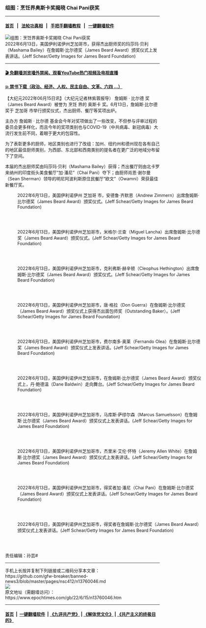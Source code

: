 ### 组图：烹饪界奥斯卡奖揭晓 Chai Pani获奖
------------------------

#### [首页](https://github.com/gfw-breaker/banned-news3/blob/master/README.md) &nbsp;&nbsp;|&nbsp;&nbsp; [法轮功真相](https://github.com/begood0513/basic/blob/master/README.md)  &nbsp;&nbsp;|&nbsp;&nbsp; [手把手翻墙教程](https://github.com/gfw-breaker/guides/wiki)  &nbsp;&nbsp;|&nbsp;&nbsp; [一键翻墙软件](https://github.com/gfw-breaker/nogfw/blob/master/README.md)  



<div><img alt="组图：烹饪界奥斯卡奖揭晓 Chai Pani获奖" class="attachment-djy_600_400 size-djy_600_400 wp-post-image" src="https://i.epochtimes.com/assets/uploads/2022/06/id13760050-GettyImages-1402780738-600x400.jpg"/>
<div class="caption">
 2022年6月13日，美国伊利诺伊州芝加哥市，获得杰出厨师奖的玛莎玛‧贝利（Mashama Bailey）在詹姆斯‧比尔德奖（James Beard Award）颁奖仪式上发表讲话。(Jeff Schear/Getty Images for James Beard Foundation)
</div></div><hr/>

#### [ 🎬  免翻墙浏览墙外禁闻、观看YouTube热门视频及电视直播](https://github.com/gfw-breaker/HelloWorld)

#### [ 💥  禁书下载（政治、经济、人权、民主自由、文革、六四 ...）](https://github.com/gfw-breaker/books/blob/master/README.md)

<div><p>
 【大纪元2022年06月15日讯】（大纪元记者林紫蓉报导）
 <ok href="https://www.epochtimes.com/gb/tag/%E8%A9%B9%E5%A7%86%E6%96%AF.html">
  詹姆斯
 </ok>
 ‧
 <ok href="https://www.epochtimes.com/gb/tag/%E6%AF%94%E5%B0%94%E5%BE%B7.html">
  比尔德
 </ok>
 奖（James Beard Award）被誉为
 <ok href="https://www.epochtimes.com/gb/tag/%E7%83%B9%E9%A5%AA.html">
  烹饪
 </ok>
 界的
 <ok href="https://www.epochtimes.com/gb/tag/%E5%A5%A5%E6%96%AF%E5%8D%A1.html">
  奥斯卡
 </ok>
 奖。6月13日，詹姆斯‧比尔德奖于
 <ok href="https://www.epochtimes.com/gb/tag/%E8%8A%9D%E5%8A%A0%E5%93%A5.html">
  芝加哥
 </ok>
 市举行颁奖仪式，杰出厨师、餐厅等奖项出炉。
</p>
<p>
 主办方
 <ok href="https://www.epochtimes.com/gb/tag/%E8%A9%B9%E5%A7%86%E6%96%AF.html">
  詹姆斯
 </ok>
 ‧
 <ok href="https://www.epochtimes.com/gb/tag/%E6%AF%94%E5%B0%94%E5%BE%B7.html">
  比尔德
 </ok>
 基金会今年对奖项做出了一些改变，不但参与评审过程的委员会更多样化，而且今年的奖项类别也与COVID-19（中共病毒、新冠病毒）大流行发生前不同，着眼于更大的包容性。
</p>
<p>
 为了表彰更多的厨师，地区类别也进行了改组：加州、纽约州和德州现在各有自己的地区最佳厨师类别，为西部、东北部和西南类别的提名者在更广泛的地域分布留下了空间。
</p>
<p>
 本届的杰出厨师奖由玛莎玛‧贝利（Mashama Bailey）获得；杰出餐厅则由北卡罗来纳州的印度街头美食餐厅“加‧潘尼”（Chai Pani）夺下；由厨师肖恩‧谢尔曼（Sean Sherman）领导的明尼阿波利斯原住民餐厅“欧文”（Owamni）荣获最佳新餐厅奖。
</p>
<figure aria-describedby="caption-attachment-13760051" class="wp-caption aligncenter" id="attachment_13760051" style="width: 600px">
 <ok href="https://i.epochtimes.com/assets/uploads/2022/06/id13760051-GettyImages-1402772197.jpg" target="_blank">
  <img alt="" class="size-large wp-image-13760051" src="https://i.epochtimes.com/assets/uploads/2022/06/id13760051-GettyImages-1402772197-600x417.jpg"/>
 </ok>
 <br/><figcaption class="wp-caption-text" id="caption-attachment-13760051">
  2022年6月13日，美国伊利诺伊州
  <ok href="https://www.epochtimes.com/gb/tag/%E8%8A%9D%E5%8A%A0%E5%93%A5.html">
   芝加哥
  </ok>
  市，安德鲁‧齐默恩（Andrew Zimmern）出席詹姆斯‧比尔德奖（James Beard Award）颁奖仪式。(Jeff Schear/Getty Images for James Beard Foundation)
 </figcaption><br/>
</figure><br/>
<figure aria-describedby="caption-attachment-13760052" class="wp-caption aligncenter" id="attachment_13760052" style="width: 600px">
 <ok href="https://i.epochtimes.com/assets/uploads/2022/06/id13760052-GettyImages-1402772293.jpg" target="_blank">
  <img alt="" class="size-large wp-image-13760052" src="https://i.epochtimes.com/assets/uploads/2022/06/id13760052-GettyImages-1402772293-600x405.jpg"/>
 </ok>
 <br/><figcaption class="wp-caption-text" id="caption-attachment-13760052">
  2022年6月13日，美国伊利诺伊州芝加哥市，米格尔‧兰查（Miguel Lancha）出席詹姆斯‧比尔德奖（James Beard Award）颁奖仪式。(Jeff Schear/Getty Images for James Beard Foundation)
 </figcaption><br/>
</figure><br/>
<figure aria-describedby="caption-attachment-13760055" class="wp-caption aligncenter" id="attachment_13760055" style="width: 600px">
 <ok href="https://i.epochtimes.com/assets/uploads/2022/06/id13760055-GettyImages-1402774455.jpg" target="_blank">
  <img alt="" class="size-large wp-image-13760055" src="https://i.epochtimes.com/assets/uploads/2022/06/id13760055-GettyImages-1402774455-600x425.jpg"/>
 </ok>
 <br/><figcaption class="wp-caption-text" id="caption-attachment-13760055">
  2022年6月13日，美国伊利诺伊州芝加哥市，克利弗斯‧赫辛顿（Cleophus Hethington）出席詹姆斯‧比尔德奖（James Beard Award）颁奖仪式。(Jeff Schear/Getty Images for James Beard Foundation)
 </figcaption><br/>
</figure><br/>
<figure aria-describedby="caption-attachment-13760056" class="wp-caption aligncenter" id="attachment_13760056" style="width: 600px">
 <ok href="https://i.epochtimes.com/assets/uploads/2022/06/id13760056-GettyImages-1402777331.jpg" target="_blank">
  <img alt="" class="size-large wp-image-13760056" src="https://i.epochtimes.com/assets/uploads/2022/06/id13760056-GettyImages-1402777331-600x400.jpg"/>
 </ok>
 <br/><figcaption class="wp-caption-text" id="caption-attachment-13760056">
  2022年6月13日，美国伊利诺伊州芝加哥市，唐‧格拉（Don Guerra）在詹姆斯‧比尔德奖（James Beard Award）颁奖仪式上获得杰出面包师奖（Outstanding Baker）。(Jeff Schear/Getty Images for James Beard Foundation)
 </figcaption><br/>
</figure><br/>
<figure aria-describedby="caption-attachment-13760057" class="wp-caption aligncenter" id="attachment_13760057" style="width: 600px">
 <ok href="https://i.epochtimes.com/assets/uploads/2022/06/id13760057-GettyImages-1402778580.jpg" target="_blank">
  <img alt="" class="size-large wp-image-13760057" src="https://i.epochtimes.com/assets/uploads/2022/06/id13760057-GettyImages-1402778580-600x400.jpg"/>
 </ok>
 <br/><figcaption class="wp-caption-text" id="caption-attachment-13760057">
  2022年6月13日，美国伊利诺伊州芝加哥市，费尔南多‧奥莱（Fernando Olea）在詹姆斯‧比尔德奖（James Beard Award）颁奖仪式上发表讲话。(Jeff Schear/Getty Images for James Beard Foundation)
 </figcaption><br/>
</figure><br/>
<figure aria-describedby="caption-attachment-13760058" class="wp-caption aligncenter" id="attachment_13760058" style="width: 600px">
 <ok href="https://i.epochtimes.com/assets/uploads/2022/06/id13760058-GettyImages-1402778647.jpg" target="_blank">
  <img alt="" class="size-large wp-image-13760058" src="https://i.epochtimes.com/assets/uploads/2022/06/id13760058-GettyImages-1402778647-600x400.jpg"/>
 </ok>
 <br/><figcaption class="wp-caption-text" id="caption-attachment-13760058">
  2022年6月13日，美国伊利诺伊州芝加哥市，在詹姆斯‧比尔德奖（James Beard Award）颁奖仪式上，丹‧鲍德温（Dane Baldwin）走向舞台。(Jeff Schear/Getty Images for James Beard Foundation)
 </figcaption><br/>
</figure><br/>
<figure aria-describedby="caption-attachment-13760059" class="wp-caption aligncenter" id="attachment_13760059" style="width: 600px">
 <ok href="https://i.epochtimes.com/assets/uploads/2022/06/id13760059-GettyImages-1402779356.jpg" target="_blank">
  <img alt="" class="size-large wp-image-13760059" src="https://i.epochtimes.com/assets/uploads/2022/06/id13760059-GettyImages-1402779356-600x400.jpg"/>
 </ok>
 <br/><figcaption class="wp-caption-text" id="caption-attachment-13760059">
  2022年6月13日，美国伊利诺伊州芝加哥市，马库斯‧萨缪尔森（Marcus Samuelsson）在詹姆斯‧比尔德奖（James Beard Award）颁奖仪式上发表讲话。(Jeff Schear/Getty Images for James Beard Foundation)
 </figcaption><br/>
</figure><br/>
<figure aria-describedby="caption-attachment-13760060" class="wp-caption aligncenter" id="attachment_13760060" style="width: 600px">
 <ok href="https://i.epochtimes.com/assets/uploads/2022/06/id13760060-GettyImages-1402779774.jpg" target="_blank">
  <img alt="" class="size-large wp-image-13760060" src="https://i.epochtimes.com/assets/uploads/2022/06/id13760060-GettyImages-1402779774-600x400.jpg"/>
 </ok>
 <br/><figcaption class="wp-caption-text" id="caption-attachment-13760060">
  2022年6月13日，美国伊利诺伊州芝加哥市，杰里米‧艾伦‧怀特（Jeremy Allen White）在詹姆斯‧比尔德奖（James Beard Award）颁奖仪式上发表讲话。(Jeff Schear/Getty Images for James Beard Foundation)
 </figcaption><br/>
</figure><br/>
<figure aria-describedby="caption-attachment-13760061" class="wp-caption aligncenter" id="attachment_13760061" style="width: 600px">
 <ok href="https://i.epochtimes.com/assets/uploads/2022/06/id13760061-GettyImages-1402780640.jpg" target="_blank">
  <img alt="" class="size-large wp-image-13760061" src="https://i.epochtimes.com/assets/uploads/2022/06/id13760061-GettyImages-1402780640-600x400.jpg"/>
 </ok>
 <br/><figcaption class="wp-caption-text" id="caption-attachment-13760061">
  2022年6月13日，美国伊利诺伊州芝加哥市，得奖者加‧潘尼（Chai Pani）在詹姆斯‧比尔德奖（James Beard Award）颁奖仪式上发表讲话。(Jeff Schear/Getty Images for James Beard Foundation)
 </figcaption><br/>
</figure><br/>
<figure aria-describedby="caption-attachment-13760062" class="wp-caption aligncenter" id="attachment_13760062" style="width: 600px">
 <ok href="https://i.epochtimes.com/assets/uploads/2022/06/id13760062-GettyImages-1402780796.jpg" target="_blank">
  <img alt="" class="size-large wp-image-13760062" src="https://i.epochtimes.com/assets/uploads/2022/06/id13760062-GettyImages-1402780796-600x400.jpg"/>
 </ok>
 <br/><figcaption class="wp-caption-text" id="caption-attachment-13760062">
  2022年6月13日，美国伊利诺伊州芝加哥市，得奖者在詹姆斯‧比尔德奖（James Beard Award）颁奖仪式上发表讲话。(Jeff Schear/Getty Images for James Beard Foundation)
 </figcaption><br/>
</figure><br/>
<p>
 责任编辑：孙芸#
</p>
</div>
<hr/>
手机上长按并复制下列链接或二维码分享本文章：<br/>
https://github.com/gfw-breaker/banned-news3/blob/master/pages/nsc412/n13760046.md <br/>
<a href='https://github.com/gfw-breaker/banned-news3/blob/master/pages/nsc412/n13760046.md'><img src='https://github.com/gfw-breaker/banned-news3/blob/master/pages/nsc412/n13760046.md.png'/></a> <br/>
原文地址（需翻墙访问）：https://www.epochtimes.com/gb/22/6/15/n13760046.htm


------------------------
#### [首页](https://github.com/gfw-breaker/banned-news3/blob/master/README.md) &nbsp;|&nbsp; [一键翻墙软件](https://github.com/gfw-breaker/nogfw/blob/master/README.md) &nbsp;| [《九评共产党》](https://github.com/gfw-breaker/9ping.md/blob/master/README.md#九评之一评共产党是什么) | [《解体党文化》](https://github.com/gfw-breaker/jtdwh.md/blob/master/README.md) | [《共产主义的终极目的》](https://github.com/gfw-breaker/gczydzjmd.md/blob/master/README.md)


<img src='http://gfw-breaker.win/banned-news3/pages/nsc412/n13760046.md' width='0px' height='0px'/>